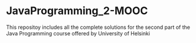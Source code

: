 # JavaProgramming_2-MOOC
 This repositoy includes all the complete solutions for the second part of the Java Programming course offered by University of Helsinki
